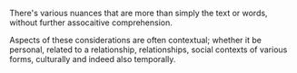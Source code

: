 There's various nuances that are more than simply the text or words, without further assocaitive comprehension.

Aspects of these considerations are often contextual; whether it be personal, related to a relationship, relationships, social contexts of various forms, culturally and indeed also temporally.  